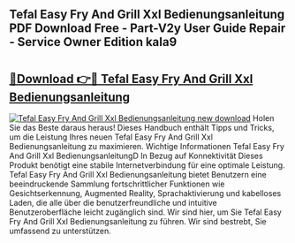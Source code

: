 ## Tefal Easy Fry And Grill Xxl Bedienungsanleitung PDF Download Free - Part-V2y User Guide Repair - Service Owner Edition kaIa9

# <h2><a href="http://df3nkp.blite.top/?on=Tefal+Easy+Fry+And+Grill+Xxl+Bedienungsanleitung">🔗Download 👉🔴 Tefal Easy Fry And Grill Xxl Bedienungsanleitung</a></h2>

[![Tefal Easy Fry And Grill Xxl Bedienungsanleitung new download](https://i.imgur.com/lujVjoI.png)](http://df3nkp.blite.top/?on=Tefal+Easy+Fry+And+Grill+Xxl+Bedienungsanleitung)
Holen Sie das Beste daraus heraus! Dieses Handbuch enthält Tipps und Tricks, um die Leistung Ihres neuen Tefal Easy Fry And Grill Xxl Bedienungsanleitung zu maximieren. Wichtige Informationen Tefal Easy Fry And Grill Xxl BedienungsanleitungD In Bezug auf Konnektivität Dieses Produkt benötigt eine stabile Internetverbindung für eine optimale Leistung. Tefal Easy Fry And Grill Xxl Bedienungsanleitung bietet Benutzern eine beeindruckende Sammlung fortschrittlicher Funktionen wie Gesichtserkennung, Augmented Reality, Sprachaktivierung und kabelloses Laden, die alle über die benutzerfreundliche und intuitive Benutzeroberfläche leicht zugänglich sind. Wir sind hier, um Sie Tefal Easy Fry And Grill Xxl Bedienungsanleitung zu führen. Wir sind bestrebt, Sie umfassend zu unterstützen.
